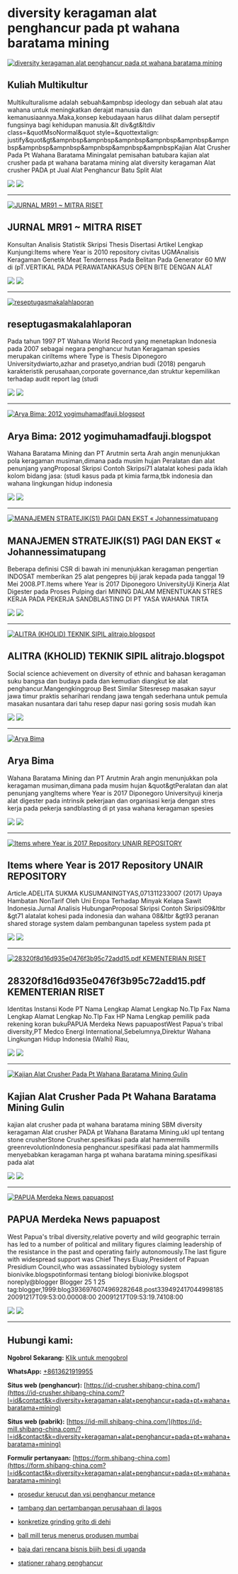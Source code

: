 # diversity keragaman alat penghancur pada pt wahana baratama mining

<a href="https://swt.shibang-china.com/?l=id&img&k=diversity+keragaman+alat+penghancur+pada+pt+wahana+baratama+mining" target="_blank">![diversity keragaman alat penghancur pada pt wahana baratama mining](http://static.shibang-china.com/all-800x300/796.jpg)</a>

## Kuliah Multikultur
Multikulturalisme adalah sebuah&ampnbsp ideology dan sebuah alat atau wahana untuk meningkatkan derajat manusia dan kemanusiaannya.Maka,konsep kebudayaan harus dilihat dalam perseptif fungsinya bagi kehidupan manusia.&lt div&gt&ltdiv class=&quotMsoNormal&quot style=&quottextalign: justify&quot&gt&ampnbsp&ampnbsp&ampnbsp&ampnbsp&ampnbsp&ampnbsp&ampnbsp&ampnbsp&ampnbsp&ampnbsp&ampnbspKajian Alat Crusher Pada Pt Wahana Baratama Miningalat pemisahan batubara kajian alat crusher pada pt wahana baratama mining alat diversity keragaman Alat crusher PADA pt Jual Alat Penghancur Batu Split Alat


<a href="https://whatsapp.shibangsoft.com/WhatsApp.php" target="_blank" title="WhatsApp">![](http://static.shibang-china.com/icon/whatsapp.png)</a> <a href="https://swt.shibang-china.com/?l=id&icon&k=diversity+keragaman+alat+penghancur+pada+pt+wahana+baratama+mining" target="_blank">![](http://static.shibang-china.com/icon/chat-id.png)</a>

---

<a href="https://swt.shibang-china.com/?l=id&img&k=diversity+keragaman+alat+penghancur+pada+pt+wahana+baratama+mining" target="_blank">![JURNAL MR91 ~ MITRA RISET](http://static.shibang-china.com/all-800x300/1384.jpg)</a>

## JURNAL MR91 ~ MITRA RISET
Konsultan Analisis Statistik Skripsi Thesis Disertasi Artikel Lengkap Kunjungi:Items where Year is 2010 repository civitas UGMAnalisis Keragaman Genetik Meat Tenderness Pada Belitan Pada Generator 60 MW di (pT.VERTIKAL PADA PERAWATANKASUS OPEN BITE DENGAN ALAT


<a href="https://whatsapp.shibangsoft.com/WhatsApp.php" target="_blank" title="WhatsApp">![](http://static.shibang-china.com/icon/whatsapp.png)</a> <a href="https://swt.shibang-china.com/?l=id&icon&k=diversity+keragaman+alat+penghancur+pada+pt+wahana+baratama+mining" target="_blank">![](http://static.shibang-china.com/icon/chat-id.png)</a>

---

<a href="https://swt.shibang-china.com/?l=id&img&k=diversity+keragaman+alat+penghancur+pada+pt+wahana+baratama+mining" target="_blank">![reseptugasmakalahlaporan](http://static.shibang-china.com/all-800x300/256.jpg)</a>

## reseptugasmakalahlaporan
Pada tahun 1997 PT Wahana World Record yang menetapkan Indonesia pada 2007 sebagai negara penghancur hutan Keragaman spesies merupakan ciriItems where Type is Thesis Diponegoro Universitydwiarto,azhar and prasetyo,andrian budi (2018) pengaruh karakteristik perusahaan,corporate governance,dan struktur kepemilikan terhadap audit report lag (studi


<a href="https://whatsapp.shibangsoft.com/WhatsApp.php" target="_blank" title="WhatsApp">![](http://static.shibang-china.com/icon/whatsapp.png)</a> <a href="https://swt.shibang-china.com/?l=id&icon&k=diversity+keragaman+alat+penghancur+pada+pt+wahana+baratama+mining" target="_blank">![](http://static.shibang-china.com/icon/chat-id.png)</a>

---

<a href="https://swt.shibang-china.com/?l=id&img&k=diversity+keragaman+alat+penghancur+pada+pt+wahana+baratama+mining" target="_blank">![Arya Bima: 2012 yogimuhamadfauji.blogspot](http://static.shibang-china.com/all-800x300/627.jpg)</a>

## Arya Bima: 2012 yogimuhamadfauji.blogspot
Wahana Baratama Mining dan PT Arutmin serta Arah angin menunjukkan pola keragaman musiman,dimana pada musim hujan Peralatan dan alat penunjang yangProposal Skripsi Contoh Skripsi71 alatalat kohesi pada iklah kolom bidang jasa: (studi kasus pada pt kimia farma,tbk indonesia dan wahana lingkungan hidup indonesia


<a href="https://whatsapp.shibangsoft.com/WhatsApp.php" target="_blank" title="WhatsApp">![](http://static.shibang-china.com/icon/whatsapp.png)</a> <a href="https://swt.shibang-china.com/?l=id&icon&k=diversity+keragaman+alat+penghancur+pada+pt+wahana+baratama+mining" target="_blank">![](http://static.shibang-china.com/icon/chat-id.png)</a>

---

<a href="https://swt.shibang-china.com/?l=id&img&k=diversity+keragaman+alat+penghancur+pada+pt+wahana+baratama+mining" target="_blank">![MANAJEMEN STRATEJIK(S1) PAGI DAN EKST « Johannessimatupang](http://static.shibang-china.com/all-800x300/433.jpg)</a>

## MANAJEMEN STRATEJIK(S1) PAGI DAN EKST « Johannessimatupang
Beberapa definisi CSR di bawah ini menunjukkan keragaman pengertian INDOSAT memberikan 25 alat pengepres biji jarak kepada pada tanggal 19 Mei 2008.PT.Items where Year is 2017 Diponegoro UniversityUji Kinerja Alat Digester pada Proses Pulping dari MINING DALAM MENENTUKAN STRES KERJA PADA PEKERJA SANDBLASTING DI PT YASA WAHANA TIRTA


<a href="https://whatsapp.shibangsoft.com/WhatsApp.php" target="_blank" title="WhatsApp">![](http://static.shibang-china.com/icon/whatsapp.png)</a> <a href="https://swt.shibang-china.com/?l=id&icon&k=diversity+keragaman+alat+penghancur+pada+pt+wahana+baratama+mining" target="_blank">![](http://static.shibang-china.com/icon/chat-id.png)</a>

---

<a href="https://swt.shibang-china.com/?l=id&img&k=diversity+keragaman+alat+penghancur+pada+pt+wahana+baratama+mining" target="_blank">![ALITRA (KHOLID) TEKNIK SIPIL alitrajo.blogspot](http://static.shibang-china.com/all-800x300/739.jpg)</a>

## ALITRA (KHOLID) TEKNIK SIPIL alitrajo.blogspot
Social science achievement on diversity of ethnic and bahasan keragaman suku bangsa dan budaya pada dan kemudian diangkut ke alat penghancur.Mangengkinggroup Best Similar Sitesresep masakan sayur jawa timur praktis seharihari rendang jawa tengah sederhana untuk pemula masakan nusantara dari tahu resep dapur nasi goring sosis mudah ikan


<a href="https://whatsapp.shibangsoft.com/WhatsApp.php" target="_blank" title="WhatsApp">![](http://static.shibang-china.com/icon/whatsapp.png)</a> <a href="https://swt.shibang-china.com/?l=id&icon&k=diversity+keragaman+alat+penghancur+pada+pt+wahana+baratama+mining" target="_blank">![](http://static.shibang-china.com/icon/chat-id.png)</a>

---

<a href="https://swt.shibang-china.com/?l=id&img&k=diversity+keragaman+alat+penghancur+pada+pt+wahana+baratama+mining" target="_blank">![Arya Bima](http://static.shibang-china.com/all-800x300/1050.jpg)</a>

## Arya Bima
Wahana Baratama Mining dan PT Arutmin Arah angin menunjukkan pola keragaman musiman,dimana pada musim hujan &quot&gtPeralatan dan alat penunjang yangItems where Year is 2017 Diponegoro Universityuji kinerja alat digester pada intrinsik pekerjaan dan organisasi kerja dengan stres kerja pada pekerja sandblasting di pt yasa wahana keragaman spesies


<a href="https://whatsapp.shibangsoft.com/WhatsApp.php" target="_blank" title="WhatsApp">![](http://static.shibang-china.com/icon/whatsapp.png)</a> <a href="https://swt.shibang-china.com/?l=id&icon&k=diversity+keragaman+alat+penghancur+pada+pt+wahana+baratama+mining" target="_blank">![](http://static.shibang-china.com/icon/chat-id.png)</a>

---

<a href="https://swt.shibang-china.com/?l=id&img&k=diversity+keragaman+alat+penghancur+pada+pt+wahana+baratama+mining" target="_blank">![Items where Year is 2017 Repository UNAIR REPOSITORY](http://static.shibang-china.com/all-800x300/1389.jpg)</a>

## Items where Year is 2017 Repository UNAIR REPOSITORY
Article.ADELITA SUKMA KUSUMANINGTYAS,071311233007 (2017) Upaya Hambatan NonTarif Oleh Uni Eropa Terhadap Minyak Kelapa Sawit Indonesia.Jurnal Analisis HubunganProposal Skripsi Contoh Skripsi09&ltbr &gt71 alatalat kohesi pada indonesia dan wahana 08&ltbr &gt93 peranan shared storage system dalam pembangunan tapeless system pada pt


<a href="https://whatsapp.shibangsoft.com/WhatsApp.php" target="_blank" title="WhatsApp">![](http://static.shibang-china.com/icon/whatsapp.png)</a> <a href="https://swt.shibang-china.com/?l=id&icon&k=diversity+keragaman+alat+penghancur+pada+pt+wahana+baratama+mining" target="_blank">![](http://static.shibang-china.com/icon/chat-id.png)</a>

---

<a href="https://swt.shibang-china.com/?l=id&img&k=diversity+keragaman+alat+penghancur+pada+pt+wahana+baratama+mining" target="_blank">![28320f8d16d935e0476f3b95c72add15.pdf KEMENTERIAN RISET](http://static.shibang-china.com/all-800x300/899.jpg)</a>

## 28320f8d16d935e0476f3b95c72add15.pdf KEMENTERIAN RISET
Identitas Instansi Kode PT Nama Lengkap Alamat Lengkap No.Tlp Fax Nama Lengkap Alamat Lengkap No.Tlp Fax HP Nama Lengkap pemilik pada rekening koran bukuPAPUA Merdeka News papuapostWest Papua's tribal diversity,PT Medco Energi International,Sebelumnya,Direktur Wahana Lingkungan Hidup Indonesia (Walhi) Riau,


<a href="https://whatsapp.shibangsoft.com/WhatsApp.php" target="_blank" title="WhatsApp">![](http://static.shibang-china.com/icon/whatsapp.png)</a> <a href="https://swt.shibang-china.com/?l=id&icon&k=diversity+keragaman+alat+penghancur+pada+pt+wahana+baratama+mining" target="_blank">![](http://static.shibang-china.com/icon/chat-id.png)</a>

---

<a href="https://swt.shibang-china.com/?l=id&img&k=diversity+keragaman+alat+penghancur+pada+pt+wahana+baratama+mining" target="_blank">![Kajian Alat Crusher Pada Pt Wahana Baratama Mining Gulin](http://static.shibang-china.com/all-800x300/54.jpg)</a>

## Kajian Alat Crusher Pada Pt Wahana Baratama Mining Gulin
kajian alat crusher pada pt wahana baratama mining SBM diversity keragaman Alat crusher PADA pt Wahana Baratama Mining.ukl upl tentang stone crusherStone Crusher.spesifikasi pada alat hammermills greenrevolutionIndonesia penghancur.spesifikasi pada alat hammermills menyebabkan keragaman harga pt wahana baratama mining.spesifikasi pada alat


<a href="https://whatsapp.shibangsoft.com/WhatsApp.php" target="_blank" title="WhatsApp">![](http://static.shibang-china.com/icon/whatsapp.png)</a> <a href="https://swt.shibang-china.com/?l=id&icon&k=diversity+keragaman+alat+penghancur+pada+pt+wahana+baratama+mining" target="_blank">![](http://static.shibang-china.com/icon/chat-id.png)</a>

---

<a href="https://swt.shibang-china.com/?l=id&img&k=diversity+keragaman+alat+penghancur+pada+pt+wahana+baratama+mining" target="_blank">![PAPUA Merdeka News papuapost](http://static.shibang-china.com/all-800x300/1218.jpg)</a>

## PAPUA Merdeka News papuapost
West Papua's tribal diversity,relative poverty and wild geographic terrain has led to a number of political and military figures claiming leadership of the resistance in the past and operating fairly autonomously.The last figure with widespread support was Chief Theys Eluay,President of Papuan Presidium Council,who was assassinated bybiology system bionivike.blogspotinformasi tentang biologi bionivike.blogspot noreply@blogger Blogger 25 1 25 tag:blogger,1999:blog3936976074969282648.post339492417044998185 20091217T09:53:00.00008:00 20091217T09:53:19.74108:00


<a href="https://whatsapp.shibangsoft.com/WhatsApp.php" target="_blank" title="WhatsApp">![](http://static.shibang-china.com/icon/whatsapp.png)</a> <a href="https://swt.shibang-china.com/?l=id&icon&k=diversity+keragaman+alat+penghancur+pada+pt+wahana+baratama+mining" target="_blank">![](http://static.shibang-china.com/icon/chat-id.png)</a>

---
## Hubungi kami:

**Ngobrol Sekarang:** [Klik untuk mengobrol](https://swt.shibang-china.com?l=id&contact&k=diversity+keragaman+alat+penghancur+pada+pt+wahana+baratama+mining)

**WhatsApp:**  [+8613621919955](https://whatsapp.shibangsoft.com/WhatsApp.php)

**Situs web (penghancur):** [https://id-crusher.shibang-china.com/](https://id-crusher.shibang-china.com/?l=id&contact&k=diversity+keragaman+alat+penghancur+pada+pt+wahana+baratama+mining)

**Situs web (pabrik):** [https://id-mill.shibang-china.com/](https://id-mill.shibang-china.com/?l=id&contact&k=diversity+keragaman+alat+penghancur+pada+pt+wahana+baratama+mining)

**Formulir pertanyaan:** [https://form.shibang-china.com](https://form.shibang-china.com?l=id&contact&k=diversity+keragaman+alat+penghancur+pada+pt+wahana+baratama+mining)

* [prosedur kerucut dan vsi penghancur metance](../46/prosedur%20kerucut%20dan%20vsi%20penghancur%20metance.md)

* [tambang dan pertambangan perusahaan di lagos](../41/tambang%20dan%20pertambangan%20perusahaan%20di%20lagos.md)

* [konkretize grinding grito di dehi](../47/konkretize%20grinding%20grito%20di%20dehi.md)

* [ball mill terus menerus produsen mumbai](../44/ball%20mill%20terus%20menerus%20produsen%20mumbai.md)

* [baja dari rencana bisnis bijih besi di uganda](../44/baja%20dari%20rencana%20bisnis%20bijih%20besi%20di%20uganda.md)

* [stationer rahang penghancur](../48/stationer%20rahang%20penghancur.md)